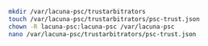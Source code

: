 ﻿```sh
mkdir /var/lacuna-psc/trustarbitrators
touch /var/lacuna-psc/trustarbitrators/psc-trust.json
chown -R lacuna-psc:lacuna-psc /var/lacuna-psc
nano /var/lacuna-psc/trustarbitrators/psc-trust.json
```
